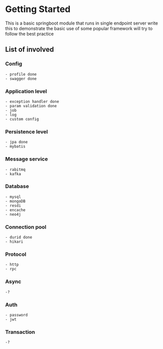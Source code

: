 # Getting Started
This is a basic springboot module that runs in single endpoint server
write this to demonstrate the basic use of some popular framework
will try to follow the best practice 

## List of involved
### Config
    - profile done
    - swagger done
### Application level
    - exception handler done 
    - param validation done 
    - job 
    - log
    - custom config
### Persistence level
    - jpa done
    - mybatis
### Message service
    - rabitmq 
    - kafka
### Database
    - mysql
    - mongoDB
    - resdi
    - encache
    - neo4j
### Connection pool
    - durid done
    - hikari
### Protocol
    - http
    - rpc
### Async
    -?
### Auth
    - password
    - jwt
### Transaction
    -?
